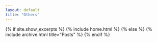 ```yaml
---
layout: default
title: "Others"
---
```


{% if site.show_excerpts %}
  {% include home.html %}
{% else %}
  {% include archive.html title="Posts" %}
{% endif %}
